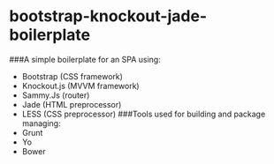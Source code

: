 bootstrap-knockout-jade-boilerplate
===================================

###A simple boilerplate for an SPA using:
* Bootstrap (CSS framework)
* Knockout.js (MVVM framework)
* Sammy.Js (router)
* Jade (HTML preprocessor)
* LESS (CSS preprocessor)
###Tools used for building and package managing: 
* Grunt
* Yo
* Bower
